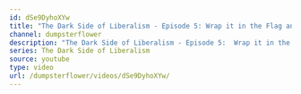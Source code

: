 ```yaml
---
id: dSe9DyhoXYw
title: "The Dark Side of Liberalism - Episode 5: Wrap it in the Flag and Hand it the Cross (Fascism)"
channel: dumpsterflower
description: "The Dark Side of Liberalism - Episode 5:  Wrap it in the flag and pass it the cross/revenge of the rich (Liberalism and Fascism 2)"
series: The Dark Side of Liberalism
source: youtube
type: video
url: /dumpsterflower/videos/dSe9DyhoXYw/
---
```

